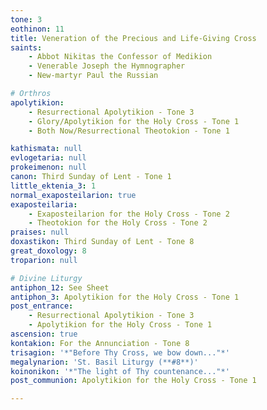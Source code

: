 ```yaml
---
tone: 3
eothinon: 11
title: Veneration of the Precious and Life-Giving Cross
saints:
    - Abbot Nikitas the Confessor of Medikion
    - Venerable Joseph the Hymnographer
    - New-martyr Paul the Russian

# Orthros
apolytikion:
    - Resurrectional Apolytikion - Tone 3
    - Glory/Apolytikion for the Holy Cross - Tone 1
    - Both Now/Resurrectional Theotokion - Tone 1

kathismata: null
evlogetaria: null
prokeimenon: null
canon: Third Sunday of Lent - Tone 1
little_ektenia_3: 1
normal_exaposteilarion: true
exaposteilaria:
    - Exaposteilarion for the Holy Cross - Tone 2
    - Theotokion for the Holy Cross - Tone 2
praises: null
doxastikon: Third Sunday of Lent - Tone 8
great_doxology: 8
troparion: null

# Divine Liturgy
antiphon_12: See Sheet
antiphon_3: Apolytikion for the Holy Cross - Tone 1
post_entrance:
    - Resurrectional Apolytikion - Tone 3
    - Apolytikion for the Holy Cross - Tone 1
ascension: true
kontakion: For the Annunciation - Tone 8
trisagion: '*"Before Thy Cross, we bow down..."*'
megalynarion: 'St. Basil Liturgy (**#8**)'
koinonikon: '*"The light of Thy countenance..."*'
post_communion: Apolytikion for the Holy Cross - Tone 1

---
```


